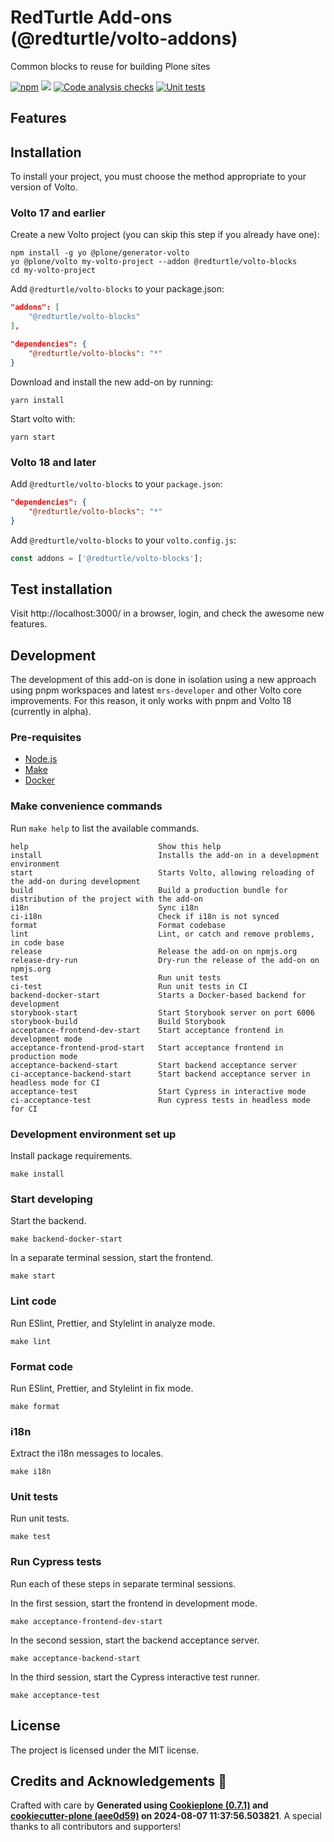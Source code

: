# RedTurtle Add-ons (@redturtle/volto-addons)

Common blocks to reuse for building Plone sites

[![npm](https://img.shields.io/npm/v/@redturtle/volto-addons)](https://www.npmjs.com/package/@redturtle/volto-addons)
[![](https://img.shields.io/badge/-Storybook-ff4785?logo=Storybook&logoColor=white&style=flat-square)](https://redturtle.github.io/volto-addons/)
[![Code analysis checks](https://github.com/redturtle/volto-addons/actions/workflows/code.yml/badge.svg)](https://github.com/redturtle/volto-addons/actions/workflows/code.yml)
[![Unit tests](https://github.com/redturtle/volto-addons/actions/workflows/unit.yml/badge.svg)](https://github.com/redturtle/volto-addons/actions/workflows/unit.yml)

## Features

<!-- List your awesome features here -->

## Installation

To install your project, you must choose the method appropriate to your version of Volto.


### Volto 17 and earlier

Create a new Volto project (you can skip this step if you already have one):

```
npm install -g yo @plone/generator-volto
yo @plone/volto my-volto-project --addon @redturtle/volto-blocks
cd my-volto-project
```

Add `@redturtle/volto-blocks` to your package.json:

```JSON
"addons": [
    "@redturtle/volto-blocks"
],

"dependencies": {
    "@redturtle/volto-blocks": "*"
}
```

Download and install the new add-on by running:

```
yarn install
```

Start volto with:

```
yarn start
```

### Volto 18 and later

Add `@redturtle/volto-blocks` to your `package.json`:

```json
"dependencies": {
    "@redturtle/volto-blocks": "*"
}
```

Add `@redturtle/volto-blocks` to your `volto.config.js`:

```javascript
const addons = ['@redturtle/volto-blocks'];
```

## Test installation

Visit http://localhost:3000/ in a browser, login, and check the awesome new features.


## Development

The development of this add-on is done in isolation using a new approach using pnpm workspaces and latest `mrs-developer` and other Volto core improvements.
For this reason, it only works with pnpm and Volto 18 (currently in alpha).


### Pre-requisites

-   [Node.js](https://6.docs.plone.org/install/create-project.html#node-js)
-   [Make](https://6.docs.plone.org/install/create-project.html#make)
-   [Docker](https://6.docs.plone.org/install/create-project.html#docker)


### Make convenience commands

Run `make help` to list the available commands.

```text
help                             Show this help
install                          Installs the add-on in a development environment
start                            Starts Volto, allowing reloading of the add-on during development
build                            Build a production bundle for distribution of the project with the add-on
i18n                             Sync i18n
ci-i18n                          Check if i18n is not synced
format                           Format codebase
lint                             Lint, or catch and remove problems, in code base
release                          Release the add-on on npmjs.org
release-dry-run                  Dry-run the release of the add-on on npmjs.org
test                             Run unit tests
ci-test                          Run unit tests in CI
backend-docker-start             Starts a Docker-based backend for development
storybook-start                  Start Storybook server on port 6006
storybook-build                  Build Storybook
acceptance-frontend-dev-start    Start acceptance frontend in development mode
acceptance-frontend-prod-start   Start acceptance frontend in production mode
acceptance-backend-start         Start backend acceptance server
ci-acceptance-backend-start      Start backend acceptance server in headless mode for CI
acceptance-test                  Start Cypress in interactive mode
ci-acceptance-test               Run cypress tests in headless mode for CI
```

### Development environment set up

Install package requirements.

```shell
make install
```

### Start developing

Start the backend.

```shell
make backend-docker-start
```

In a separate terminal session, start the frontend.

```shell
make start
```

### Lint code

Run ESlint, Prettier, and Stylelint in analyze mode.

```shell
make lint
```

### Format code

Run ESlint, Prettier, and Stylelint in fix mode.

```shell
make format
```

### i18n

Extract the i18n messages to locales.

```shell
make i18n
```

### Unit tests

Run unit tests.

```shell
make test
```

### Run Cypress tests

Run each of these steps in separate terminal sessions.

In the first session, start the frontend in development mode.

```shell
make acceptance-frontend-dev-start
```

In the second session, start the backend acceptance server.

```shell
make acceptance-backend-start
```

In the third session, start the Cypress interactive test runner.

```shell
make acceptance-test
```

## License

The project is licensed under the MIT license.

## Credits and Acknowledgements 🙏

Crafted with care by **Generated using [Cookieplone (0.7.1)](https://github.com/plone/cookieplone) and [cookiecutter-plone (aee0d59)](https://github.com/plone/cookiecutter-plone/commit/aee0d59c18bd0dd8af1da9c961014ff87a66ccfa) on 2024-08-07 11:37:56.503821**. A special thanks to all contributors and supporters!
